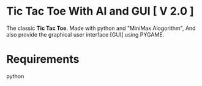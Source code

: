 # Tic Tac Toe With AI and GUI [ V 2.0 ]

The classic **Tic Tac Toe**. Made with python and "MiniMax Alogorithm", And also provide the graphical user interface [GUI] using PYGAME.

# Requirements

python

